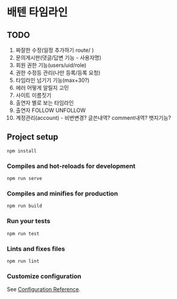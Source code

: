 # 배텐 타임라인

## TODO

1. 짜잘한 수정(일정 추가하기 route/ )
2. 문의게시판(댓글/답변 기능 - 사용자명)
3. 회원 권한 기능(users/uid/role)
4. 권한 수정등 관리(나만 등록/등록 요청)
5. 타임라인 넘기기 기능(max+30?)
6. 에러 어떻게 알릴지 고민
7. 사이트 이름짓기
8. 출연자 별로 보는 타임라인
9.  출연자 FOLLOW UNFOLLOW
10. 계정관리(account) - 비번변경? 글쓴내역? comment내역? 뱃지기능?

## Project setup

```
npm install
```

### Compiles and hot-reloads for development

```
npm run serve
```

### Compiles and minifies for production

```
npm run build
```

### Run your tests

```
npm run test
```

### Lints and fixes files

```
npm run lint
```

### Customize configuration

See [Configuration Reference](https://cli.vuejs.org/config/).
